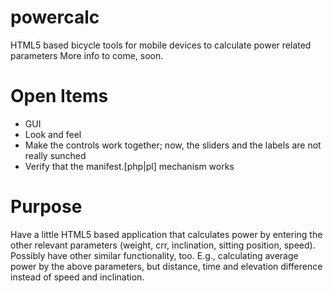 powercalc
=========
HTML5 based bicycle tools for mobile devices to calculate power related parameters
More info to come, soon.

Open Items
==========
- GUI
- Look and feel
- Make the controls work together; now, the sliders and the labels are not
  really sunched
- Verify that the manifest.[php|pl] mechanism works

Purpose
=======
Have a little HTML5 based application that calculates power by entering the other relevant parameters (weight, crr, inclination, sitting position, speed).
Possibly have other similar functionality, too. E.g., calculating average power by the above parameters, but distance, time and elevation difference instead of speed and inclination.
